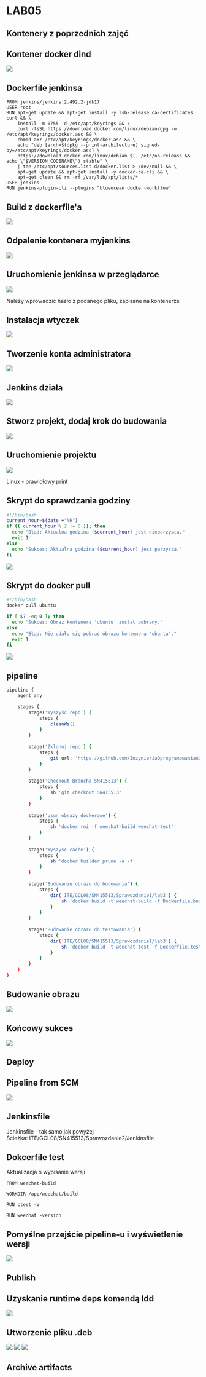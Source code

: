 # LAB05

## Kontenery z poprzednich zajęć

## Kontener docker dind
![](lab5/1.png)

## Dockerfile jenkinsa
```
FROM jenkins/jenkins:2.492.2-jdk17
USER root
RUN apt-get update && apt-get install -y lsb-release ca-certificates curl && \
    install -m 0755 -d /etc/apt/keyrings && \
    curl -fsSL https://download.docker.com/linux/debian/gpg -o /etc/apt/keyrings/docker.asc && \
    chmod a+r /etc/apt/keyrings/docker.asc && \
    echo "deb [arch=$(dpkg --print-architecture) signed-by=/etc/apt/keyrings/docker.asc] \
    https://download.docker.com/linux/debian $(. /etc/os-release && echo \"$VERSION_CODENAME\") stable" \
    | tee /etc/apt/sources.list.d/docker.list > /dev/null && \
    apt-get update && apt-get install -y docker-ce-cli && \
    apt-get clean && rm -rf /var/lib/apt/lists/*
USER jenkins
RUN jenkins-plugin-cli --plugins "blueocean docker-workflow"
```
## Build z dockerfile'a
![](lab5/2.png)

## Odpalenie kontenera myjenkins
![](lab5/3.png)

## Uruchomienie jenkinsa w przeglądarce
![](lab5/4.png)

Należy wprowadzić hasło z podanego pliku, zapisane na kontenerze

## Instalacja wtyczek
![](lab5/5.png)

## Tworzenie konta administratora 
![](lab5/6.png)

## Jenkins działa
![](lab5/7.png)

## Stworz projekt, dodaj krok do budowania
![](lab5/8.png)

## Uruchomienie projektu 
![](lab5/9.png)
  
Linux - prawidłowy print

## Skrypt do sprawdzania godziny
```bash
#!/bin/bash
current_hour=$(date +"%H")
if (( current_hour % 2 != 0 )); then
  echo "Błąd: Aktualna godzina ($current_hour) jest nieparzysta."
  exit 1
else
  echo "Sukces: Aktualna godzina ($current_hour) jest parzysta."
fi
```
![](lab5/10.png)

## Skrypt do docker pull
```bash
#!/bin/bash
docker pull ubuntu

if [ $? -eq 0 ]; then
  echo "Sukces: Obraz kontenera 'ubuntu' został pobrany."
else
  echo "Błąd: Nie udało się pobrać obrazu kontenera 'ubuntu'."
  exit 1
fi
```
![](lab5/11.png)

## pipeline
```bash
pipeline {
    agent any

    stages {
        stage('Wyszyść repo') {
            steps {
                cleanWs()
            }
        }
        
        stage('Zklonuj repo') {
            steps {
                git url: 'https://github.com/InzynieriaOprogramowaniaAGH/MDO2025_INO.git', branch: 'main'
            }
        }
        
        stage('Checkout Brancha SN415513') {
            steps {
                sh 'git checkout SN415513'
            }
        }
        
        stage('usun obrazy dockerowe') {
            steps {
                sh 'docker rmi -f weechat-build weechat-test'
            }
        }
        
        stage('Wyszysc cache') {
            steps {
                sh 'docker builder prune -a -f'
            }
        }
        
        stage('Budowanie obrazu do budowania') {
            steps {
                dir('ITE/GCL08/SN415513/Sprawozdanie1/lab3') {
                    sh 'docker build -t weechat-build -f Dockerfile.build .'
                }
            }
        }
        
        stage('Budowanie obrazu do testowania') {
            steps {
                dir('ITE/GCL08/SN415513/Sprawozdanie1/lab3') {
                    sh 'docker build -t weechat-test -f Dockerfile.test .'
                }
            }
        }
    }
}
```
## Budowanie obrazu
![](lab5/12.png)

## Końcowy sukces
![](lab5/14.png)

## Deploy

## Pipeline from SCM
![](15.png)
## Jenkinsfile

Jenkinsfile - tak samo jak powyżej  
Ścieżka: ITE/GCL08/SN415513/Sprawozdanie2/Jenkinsfile

## Dokcerfile test

Aktualizacja o wypisanie wersji
```
FROM weechat-build

WORKDIR /app/weechat/build

RUN ctest -V

RUN weechat -version
```

## Pomyślne przejście pipeline-u i wyświetlenie wersji
![](lab5/16.png)

## Publish

## Uzyskanie runtime deps komendą ldd
![](lab5/17.png)

## Utworzenie pliku .deb
![](lab5/18.png)
![](lab5/19.png)
![](lab5/20.png)




## Archive artifacts